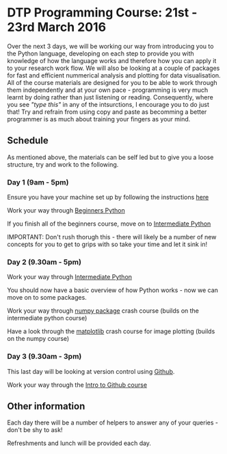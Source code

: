 ---
---

# DTP Programming Course: 21st - 23rd March 2016

Over the next 3 days, we will be working our way from introducing you to the Python language, developing on each step to provide you with knowledge of how the language works and therefore how you can apply it to your research work flow. We will also be looking at a couple of packages for fast and efficient nummerical analysis and plotting for data visualisation. All of the course materials are designed for you to be able to work through them independently and at your own pace - programming is very much learnt by doing rather than just listening or reading. Consequently, where you see *"type this"* in any of the intsurctions, I encourage you to do just that! Try and refrain from using copy and paste as becomming a better programmer is as much about training your fingers as your mind.

## Schedule

As mentioned above, the materials can be self led but to give you a loose structure, try and work to the following. 

### Day 1 (9am - 5pm)

Ensure you have your machine set up by following the instructions [here]()

Work your way through [Beginners Python]()

If you finish all of the beginners course, move on to [Intermediate Python]()

IMPORTANT: Don't rush thorugh this - there will likely be a number of new concepts for you to get to grips with so take your time and let it sink in!

### Day 2 (9.30am - 5pm)

Work your way through [Intermediate Python]()

You should now have a basic overview of how Python works - now we can move on to some packages.

Work your way through [numpy package]() crash course (builds on the intermediate python course)

Have a look through the [matplotlib]() crash course for image plotting (builds on the numpy course)

### Day 3 (9.30am - 3pm)

This last day will be looking at version control using [Github](http://github.com/).

Work your way through the [Intro to Github course]()

## Other information

Each day there will be a number of helpers to answer any of your queries - don't be shy to ask! 

Refreshments and lunch will be provided each day.

